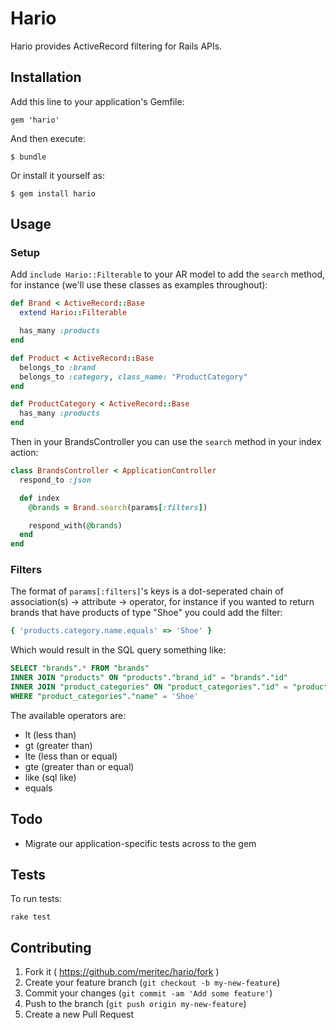 # Hario

Hario provides ActiveRecord filtering for Rails APIs.

## Installation

Add this line to your application's Gemfile:

    gem 'hario'

And then execute:

    $ bundle

Or install it yourself as:

    $ gem install hario

## Usage

### Setup

Add `include Hario::Filterable` to your AR model to add the `search` method, for instance (we'll use these classes as examples throughout):

```ruby
def Brand < ActiveRecord::Base
  extend Hario::Filterable

  has_many :products
end

def Product < ActiveRecord::Base
  belongs_to :brand
  belongs_to :category, class_name: "ProductCategory"
end

def ProductCategory < ActiveRecord::Base
  has_many :products
end
```

Then in your BrandsController you can use the `search` method in your index action:

```ruby
class BrandsController < ApplicationController
  respond_to :json

  def index
    @brands = Brand.search(params[:filters])

    respond_with(@brands)
  end
end
```

### Filters

The format of `params[:filters]`'s keys is a dot-seperated chain of association(s) -> attribute -> operator, for instance if you wanted to return brands that have products of type "Shoe" you could add the filter:

```ruby
{ 'products.category.name.equals' => 'Shoe' }
```

Which would result in the SQL query something like:

```sql
SELECT "brands".* FROM "brands"
INNER JOIN "products" ON "products"."brand_id" = "brands"."id"
INNER JOIN "product_categories" ON "product_categories"."id" = "products"."category_id"
WHERE "product_categories"."name" = 'Shoe'
```

The available operators are:

- lt (less than)
- gt (greater than)
- lte (less than or equal)
- gte (greater than or equal)
- like (sql like)
- equals

## Todo

- Migrate our application-specific tests across to the gem

## Tests

To run tests:

```
rake test
```

## Contributing

1. Fork it ( https://github.com/meritec/hario/fork )
2. Create your feature branch (`git checkout -b my-new-feature`)
3. Commit your changes (`git commit -am 'Add some feature'`)
4. Push to the branch (`git push origin my-new-feature`)
5. Create a new Pull Request

